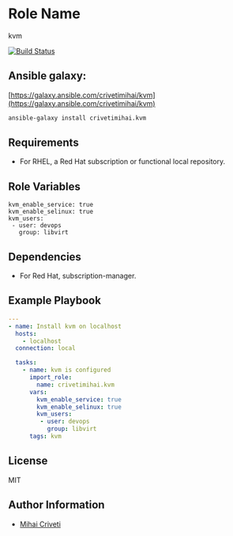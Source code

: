 Role Name
=========

kvm

[![Build Status](https://travis-ci.org/cmihai-ansible/kvm.svg?branch=master)](https://travis-ci.org/cmihai-ansible/kvm)

Ansible galaxy:
---------------

[https://galaxy.ansible.com/crivetimihai/kvm](https://galaxy.ansible.com/crivetimihai/kvm)

```bash
ansible-galaxy install crivetimihai.kvm
```

Requirements
------------

- For RHEL, a Red Hat subscription or functional local repository.

Role Variables
--------------

```
kvm_enable_service: true
kvm_enable_selinux: true
kvm_users:
 - user: devops
   group: libvirt
```

Dependencies
------------

- For Red Hat, subscription-manager.

Example Playbook
----------------

```yaml
---
- name: Install kvm on localhost
  hosts:
    - localhost
  connection: local

  tasks:
    - name: kvm is configured
      import_role:
        name: crivetimihai.kvm
      vars:
        kvm_enable_service: true
        kvm_enable_selinux: true
        kvm_users:
         - user: devops
           group: libvirt
      tags: kvm
```

License
-------

MIT

Author Information
------------------

- [Mihai Criveti](https://www.linkedin.com/in/crivetimihai/)
